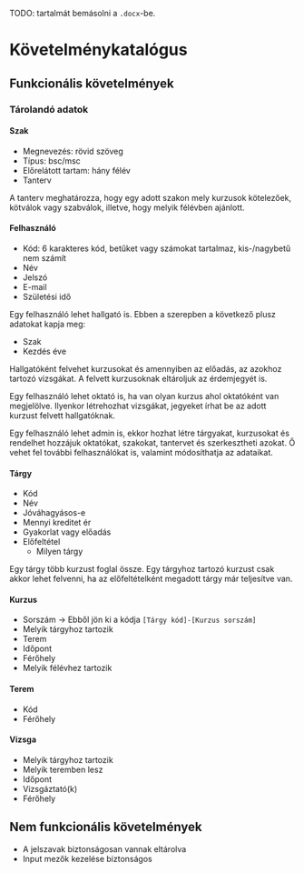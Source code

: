 TODO: tartalmát bemásolni a `.docx`-be.

# Követelménykatalógus 

## Funkcionális követelmények

### Tárolandó adatok

#### Szak

- Megnevezés: rövid szöveg
- Típus: bsc/msc
- Előrelátott tartam: hány félév
- Tanterv

A tanterv meghatározza, hogy egy adott szakon mely kurzusok kötelezőek, kötválok vagy szabválok, illetve, hogy melyik félévben ajánlott.


#### Felhasználó

- Kód: 6 karakteres kód, betűket vagy számokat tartalmaz, kis-/nagybetű nem számít
- Név
- Jelszó
- E-mail
- Születési idő

Egy felhasználó lehet hallgató is. Ebben a szerepben a következő plusz adatokat kapja meg:

- Szak
- Kezdés éve

Hallgatóként felvehet kurzusokat és amennyiben az előadás, az azokhoz tartozó vizsgákat. A felvett kurzusoknak eltároljuk az érdemjegyét is.

Egy felhasználó lehet oktató is, ha van olyan kurzus ahol oktatóként van megjelölve. Ilyenkor létrehozhat vizsgákat, jegyeket írhat be az adott kurzust felvett hallgatóknak.

Egy felhasználó lehet admin is, ekkor hozhat létre tárgyakat, kurzusokat és rendelhet hozzájuk oktatókat, szakokat, tantervet és szerkesztheti azokat. Ő vehet fel további felhasználókat is, valamint módosíthatja az adataikat.

#### Tárgy

- Kód
- Név
- Jóváhagyásos-e
- Mennyi kreditet ér
- Gyakorlat vagy előadás
- Előfeltétel
  - Milyen tárgy

Egy tárgy több kurzust foglal össze. Egy tárgyhoz tartozó kurzust csak akkor lehet felvenni, ha az előfeltételként megadott tárgy már teljesítve van.

#### Kurzus

- Sorszám -> Ebből jön ki a kódja `[Tárgy kód]-[Kurzus sorszám]`
- Melyik tárgyhoz tartozik
- Terem
- Időpont
- Férőhely
- Melyik félévhez tartozik

#### Terem

- Kód
- Férőhely

#### Vizsga

- Melyik tárgyhoz tartozik
- Melyik teremben lesz
- Időpont
- Vizsgáztató(k)
- Férőhely

## Nem funkcionális követelmények

- A jelszavak biztonságosan vannak eltárolva
- Input mezők kezelése biztonságos
